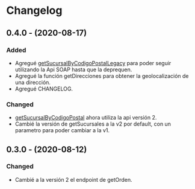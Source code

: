 # Changelog

## 0.4.0 - (2020-08-17)

### Added

- Agregué [getSucursalByCodigoPostalLegacy](src/andreani.php#L137) para poder seguir utilizando la Api SOAP hasta que la deprequen.
- Agregué la función getDirecciones para obtener la geolocalización de una dirección.
- Agregué CHANGELOG.

### Changed

- [getSucursalByCodigoPostal](src/andreani.php#L113) ahora utiliza la api versión 2.
- Cambié la versión de getSucursales a la v2 por default, con un parametro para poder cambiar a la v1.

## 0.3.0 - (2020-08-12)

### Changed

- Cambié a la versión 2 el endpoint de getOrden.